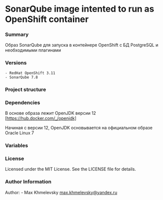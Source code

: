 # SonarQube image intented to run as OpenShift container

### Summary

Образ SonarQube для запуска в контейнере OpenShift с БД PostgreSQL и необходимыми плагинами

### Versions

    - RedHat OpenShift 3.11
    - SonarQube 7.8

### Project structure

### Dependencies

В основе образа лежит OpenJDK версии 12 [https://hub.docker.com/_/openjdk]

Начиная с версии 12, OpenJDK основывается на официальном образе Oracle Linux 7

### Variables

### License

Licensed under the MIT License. See the LICENSE file for details.

### Author Information

Author:
    - Max Khmelevsky <max.khmelevsky@yandex.ru>
